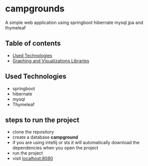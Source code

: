# campgrounds
A simple web application using springboot hibernate mysql jpa and thymeleaf

## Table of contents
* [Used Technologies](#used-technologies)
* [Graphing and Visualizations Libraries](#steps-to-run-the-project)

## Used Technologies
  * springboot
  * hibernate
  * mysql
  * Thymeleaf
  
## steps to run the project
  * clone the repository
  * create a database <b>campground</b>
  * if you are using intellij or sts it will automatically download the dependencies when you open the project
  * run the project
  * visit [localhost:8080](http://localhost:8080/)

